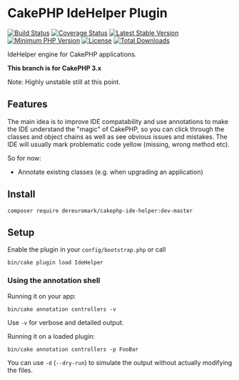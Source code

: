 #  CakePHP IdeHelper Plugin

[![Build Status](https://api.travis-ci.org/dereuromark/cakephp-ide-helper.png?branch=master)](https://travis-ci.org/dereuromark/cakephp-ide-helper)
[![Coverage Status](https://img.shields.io/codecov/c/github/dereuromark/cakephp-ide-helper/master.svg)](https://codecov.io/github/dereuromark/cakephp-ide-helper?branch=master)
[![Latest Stable Version](https://poser.pugx.org/dereuromark/cakephp-ide-helper/v/stable.svg)](https://packagist.org/packages/dereuromark/cakephp-ide-helper)
[![Minimum PHP Version](http://img.shields.io/badge/php-%3E%3D%205.5-8892BF.svg)](https://php.net/)
[![License](https://poser.pugx.org/dereuromark/cakephp-ide-helper/license.png)](https://packagist.org/packages/dereuromark/cakephp-ide-helper)
[![Total Downloads](https://poser.pugx.org/dereuromark/cakephp-ide-helper/d/total.png)](https://packagist.org/packages/dereuromark/cakephp-ide-helper)

IdeHelper engine for CakePHP applications.

**This branch is for CakePHP 3.x**

Note: Highly unstable still at this point.

## Features

The main idea is to improve IDE compatability and use annotations to make the IDE understand the
"magic" of CakePHP, so you can click through the classes and object chains as well as see obvious issues and mistakes.
The IDE will usually mark problematic code yellow (missing, wrong method etc).

So for now:
- Annotate existing classes (e.g. when upgrading an application)

## Install
```
composer require dereuromark/cakephp-ide-helper:dev-master
```

## Setup
Enable the plugin in your `config/bootstrap.php` or call
```
bin/cake plugin load IdeHelper
```

### Using the annotation shell
Running it on your app:
```
bin/cake annotation controllers -v
```
Use `-v` for verbose and detailed output.

Running it on a loaded plugin:
```
bin/cake annotation controllers -p FooBar
```

You can use `-d` (`--dry-run`) to simulate the output without actually modifying the files.
